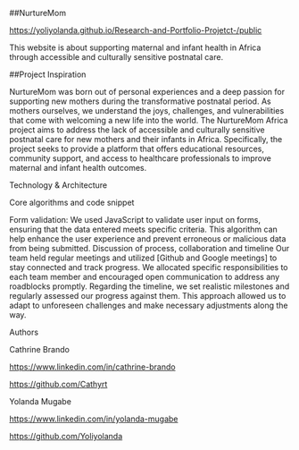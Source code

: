 ##NurtureMom 

https://yoliyolanda.github.io/Research-and-Portfolio-Projetct-/public





This website is about supporting maternal and infant health in Africa through accessible and culturally sensitive postnatal care.


##Project Inspiration

NurtureMom was born out of personal experiences and a deep passion for supporting new mothers during the transformative postnatal period. As mothers ourselves, we understand the joys, challenges, and vulnerabilities that come with welcoming a new life into the world.
The NurtureMom Africa project aims to address the lack of accessible and culturally sensitive postnatal care for new mothers and their infants in Africa. Specifically, the project seeks to provide a platform that offers educational resources, community support, and access to healthcare professionals to improve maternal and infant health outcomes.

Technology & Architecture


Core algorithms and code snippet


Form validation: We used JavaScript to validate user input on forms, ensuring that the data entered meets specific criteria.
This algorithm can help enhance the user experience and prevent erroneous or malicious data from being submitted.
Discussion of process, collaboration and timeline
Our team held regular meetings and utilized [Github and Google meetings] to stay connected and track progress. We allocated specific responsibilities to each team member and encouraged open communication to address any roadblocks promptly.
Regarding the timeline, we set realistic milestones and regularly assessed our progress against them. This approach allowed us to adapt to unforeseen challenges and make necessary adjustments along the way.

Authors

Cathrine Brando


https://www.linkedin.com/in/cathrine-brando 


https://github.com/Cathyrt


Yolanda Mugabe 


https://www.linkedin.com/in/yolanda-mugabe  


https://github.com/Yoliyolanda






